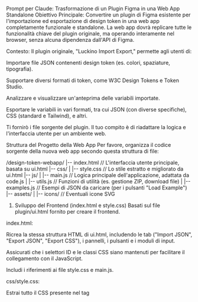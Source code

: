 Prompt per Claude: Trasformazione di un Plugin Figma in una Web App Standalone
Obiettivo Principale: Convertire un plugin di Figma esistente per l'importazione ed esportazione di design token in una web app completamente funzionale e standalone. La web app dovrà replicare tutte le funzionalità chiave del plugin originale, ma operando interamente nel browser, senza alcuna dipendenza dall'API di Figma.

Contesto:
Il plugin originale, "Luckino Import Export," permette agli utenti di:

Importare file JSON contenenti design token (es. colori, spaziature, tipografia).

Supportare diversi formati di token, come W3C Design Tokens e Token Studio.

Analizzare e visualizzare un'anteprima delle variabili importate.

Esportare le variabili in vari formati, tra cui JSON (con diverse specifiche), CSS (standard e Tailwind), e altri.

Ti fornirò i file sorgente del plugin. Il tuo compito è di riadattare la logica e l'interfaccia utente per un ambiente web.

Struttura del Progetto della Web App
Per favore, organizza il codice sorgente della nuova web app secondo questa struttura di file:

/design-token-webapp/
|-- index.html         // L'interfaccia utente principale, basata su ui.html
|-- css/
|   |-- style.css      // Lo stile estratto e migliorato da ui.html
|-- js/
|   |-- main.js        // Logica principale dell'applicazione, adattata da code.js
|   |-- utils.js       // Funzioni di utilità (es. gestione ZIP, download file)
|   |-- examples.js    // Esempi di JSON da caricare (per i pulsanti "Load Example")
|-- assets/
|   |-- icons/         // Eventuali icone SVG
1. Sviluppo del Frontend (index.html e style.css)
Basati sul file plugin/ui.html fornito per creare il frontend.

index.html:

Ricrea la stessa struttura HTML di ui.html, includendo le tab ("Import JSON", "Export JSON", "Export CSS"), i pannelli, i pulsanti e i moduli di input.

Assicurati che i selettori ID e le classi CSS siano mantenuti per facilitare il collegamento con il JavaScript.

Includi i riferimenti ai file style.css e main.js.

css/style.css:

Estrai tutto il CSS presente nel tag <style> del file ui.html e inseriscilo in questo file.

Apporta eventuali miglioramenti necessari per garantire che lo stile sia responsive e funzioni correttamente in un browser a schermo intero (il layout a due colonne con pannelli scrollabili è particolarmente importante).

2. Adattamento della Logica JavaScript (js/main.js e js/utils.js)
Questo è il passaggio più critico. La logica dal file plugin/code.js deve essere adattata per funzionare senza l'API di Figma.

Rimuovi le Dipendenze da Figma:

Tutte le chiamate all'oggetto figma (es. figma.showUI, figma.ui.postMessage, figma.variables.*, figma.closePlugin(), etc.) devono essere rimosse o sostituite.

La logica non dovrà più interagire con le variabili di Figma, ma opererà su un oggetto JSON caricato in memoria.

Gestione della Comunicazione:

Il gestore di eventi figma.ui.onmessage deve essere sostituito da event listener standard di JavaScript. Ad esempio:

JavaScript

// Invece di: figma.ui.onmessage = msg => { if (msg.type === 'import-json') ... }
// Useremo:
document.getElementById('import-variables-button').addEventListener('click', () => {
  // Logica di importazione qui...
});
Implementa le Funzionalità Chiave:

Importazione di File:

Aggiungi un <input type="file" id="file-importer" style="display: none;"> in index.html.

Quando l'utente clicca un pulsante "Carica File", attiva questo input.

Leggi il contenuto del file JSON o ZIP caricato usando l'API FileReader.

Logica di Core (da code.js):

Migra le Funzioni Principali: Tutte le funzioni pure di code.js (che non dipendono da figma) possono essere copiate quasi interamente in js/main.js o js/utils.js. Queste includono:

detectTokenStudioFormat, convertTokenStudioFormat

analyzeJson

Tutte le funzioni di esportazione (exportVariablesToJSONAdvanced, exportVariablesToCSSAdvanced, etc.) e le loro funzioni di supporto (formatColorValue, convertToRem, etc.).

Adatta le Funzioni di Import: La funzione importVariables dovrà essere modificata per operare sull'oggetto JSON letto dal file caricato, invece che creare variabili in Figma. Il suo scopo sarà quello di analizzare e preparare i dati per l'esportazione.

Esportazione di File:

Crea una funzione in js/utils.js per scaricare i file generati.

Singolo File: Crea un Blob con il contenuto generato (JSON o CSS) e usa un link <a> con l'attributo download per avviare lo scaricamento.

File Multipli (ZIP): Usa la libreria JSZip (già presente nel codice di ui.html) per creare un archivio .zip contenente i file generati e avviare il download.

Codice Sorgente da Utilizzare
Per favore, utilizza i seguenti file come base per il tuo lavoro:

Per l'HTML e il CSS, fai riferimento a: plugin/ui.html

Per la logica JavaScript, adatta il codice da: plugin/code.js

Per i contenuti testuali e le spiegazioni, consulta: plugin/DOCUMENTATION.md

Il tuo output finale dovrebbe essere una serie di file di codice pronti per essere eseguiti come una web app statica. Grazie!
